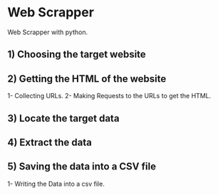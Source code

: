 # Web Scrapper
Web Scrapper with python.

## 1) Choosing the target website
## 2) Getting the HTML of the website
  1- Collecting URLs.
  2- Making Requests to the URLs to get the HTML.
## 3) Locate the target data
## 4) Extract the data
## 5) Saving the data into a CSV file
  1- Writing the Data into a csv file.